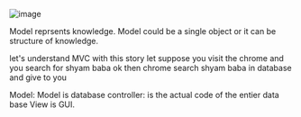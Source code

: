
![image](https://user-images.githubusercontent.com/89120960/199165450-dea9a1bf-8ce3-4ff9-aa23-f4b3f7cb299f.png)

Model reprsents knowledge. Model could be a single object or it can be structure of knowledge.


let's understand MVC with this story let suppose you visit the chrome and you search for shyam baba
ok then chrome search shyam baba in database and give to you

Model: Model is database
controller: is the actual code of the entier data base
View is GUI.
